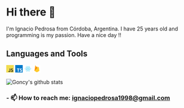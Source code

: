 # Hi there 👋
I'm Ignacio Pedrosa from Córdoba, Argentina. I have 25 years old and programming is my passion. Have a nice day !!
<br />

## Languages and Tools
<code><img height="20" src="https://raw.githubusercontent.com/github/explore/80688e429a7d4ef2fca1e82350fe8e3517d3494d/topics/javascript/javascript.png"></code>
<code><img height="20" src="https://raw.githubusercontent.com/github/explore/80688e429a7d4ef2fca1e82350fe8e3517d3494d/topics/typescript/typescript.png"></code>
<code><img height="20" src="https://raw.githubusercontent.com/github/explore/80688e429a7d4ef2fca1e82350fe8e3517d3494d/topics/react/react.png"></code>
<code><img height="20" src="https://raw.githubusercontent.com/github/explore/80688e429a7d4ef2fca1e82350fe8e3517d3494d/topics/firebase/firebase.png"></code>

![Goncy's github stats](https://github-readme-stats.vercel.app/api?username=pedrosaignacio&show_icons=true&hide_border=true)

### - 📫 How to reach me: ignaciopedrosa1998@gmail.com

  


